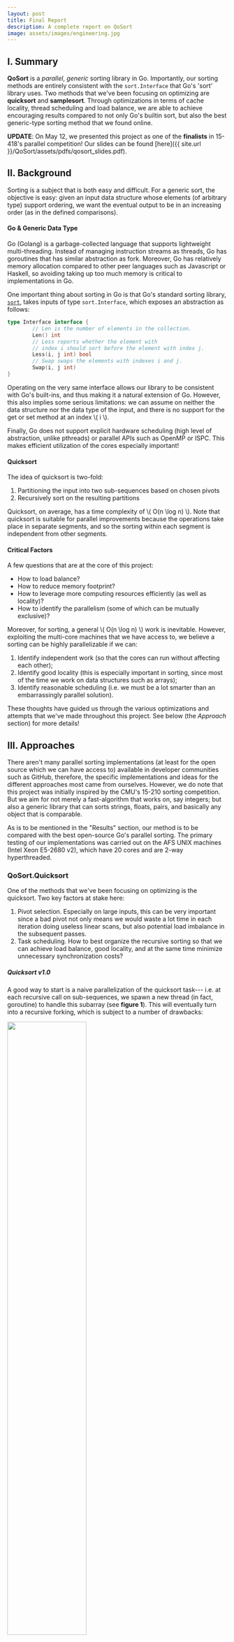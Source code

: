 ```yaml
---
layout: post
title: Final Report
description: A complete report on QoSort
image: assets/images/engineering.jpg
---
```


## I. Summary

**QoSort** is a *parallel*, *generic* sorting library in Go. Importantly, our sorting methods are entirely consistent with the `sort.Interface` that Go's 'sort' library uses. Two methods that we've been focusing on optimizing are **quicksort** and **samplesort**. Through optimizations in terms of cache locality, thread scheduling and load balance, we are able to achieve encouraging results compared to not only Go's builtin sort, but also the best generic-type sorting method that we found online.

**UPDATE**: On May 12, we presented this project as one of the **finalists** in 15-418's parallel competition! Our slides can be found [here]({{ site.url }}/QoSort/assets/pdfs/qosort_slides.pdf). 



## II. Background

Sorting is a subject that is both easy and difficult. For a generic sort, the objective is easy: given an input data structure whose elements (of arbitrary type) support ordering, we want the eventual output to be in an increasing order (as in the defined comparisons).

#### Go & Generic Data Type

Go (Golang) is a garbage-collected language that supports lightweight multi-threading. Instead of managing instruction streams as threads, Go has goroutines that has similar abstraction as fork. Moreover, Go has relatively memory allocation compared to other peer languages such as Javascript or Haskell, so avoiding taking up too much memory is critical to implementations in Go.

One important thing about sorting in Go is that Go's standard sorting library, [`sort`](https://golang.org/pkg/sort/), takes inputs of type `sort.Interface`, which exposes an abstraction as follows:

```go
type Interface interface {
        // Len is the number of elements in the collection.
        Len() int
        // Less reports whether the element with
        // index i should sort before the element with index j.
        Less(i, j int) bool
        // Swap swaps the elements with indexes i and j.
        Swap(i, j int)
}
```

Operating on the very same interface allows our library to be consistent with Go's built-ins, and thus making it a natural extension of Go. However, this also implies some serious limitations: we can assume on neither the data structure nor the data type of the input, and there is no support for the get or set method at an index \\( i \\).

Finally, Go does not support explicit hardware scheduling (high level of abstraction, unlike pthreads) or parallel APIs such as OpenMP or ISPC. This makes efficient utilization of the cores especially important!



#### Quicksort

The idea of quicksort is two-fold:

1. Partitioning the input into two sub-sequences based on chosen pivots
2. Recursively sort on the resulting partitions

Quicksort, on average, has a time complexity of \\( O(n \log n) \\). Note that quicksort is suitable for parallel improvements because the operations take place in separate segments, and so the sorting within each segment is independent from other segments.



#### Critical Factors

A few questions that are at the core of this project:

- How to load balance?
- How to reduce memory footprint?
- How to leverage more computing resources efficiently (as well as locality)?
- How to identify the parallelism (some of which can be mutually exclusive)?

Moreover, for sorting, a general \\( O(n \log n) \\) work is inevitable. However, exploiting the multi-core machines that we have access to, we believe a sorting can be highly parallelizable if we can:

1. Identify independent work (so that the cores can run without affecting each other);
2. Identify good locality (this is especially important in sorting, since most of the time we work on data structures such as arrays);
3. Identify reasonable scheduling (i.e. we must be a lot smarter than an embarrassingly parallel solution).

These thoughts have guided us through the various optimizations and attempts that we've made throughout this project. See below (the *Approach* section) for more details!



## III. Approaches

There aren't many parallel sorting implementations (at least for the open source which we can have access to) available in developer communities such as GitHub, therefore, the specific implementations and ideas for the different approaches most came from ourselves. However, we do note that this project was initially inspired by the CMU's 15-210 sorting competition. But we aim for not merely a fast-algorithm that works on, say integers; but also a generic library that can sorts strings, floats, pairs, and basically any object that is comparable.

As is to be mentioned in the "Results" section, our method is to be compared with the best open-source Go's parallel sorting. The primary testing of our implementations was carried out on the AFS UNIX machines (Intel Xeon E5-2680 v2), which have 20 cores and are 2-way hyperthreaded. 

### QoSort.Quicksort

One of the methods that we've been focusing on optimizing is the quicksort. Two key factors at stake here:

1. Pivot selection. Especially on large inputs, this can be very important since a bad pivot not only means we would waste a lot time in each iteration doing useless linear scans, but also potential load imbalance in the subsequent passes.
2. Task scheduling. How to best organize the recursive sorting so that we can achieve load balance, good locality, and at the same time minimize unnecessary synchronization costs?

##### Quicksort v1.0

A good way to start is a naive parallelization of the quicksort task--- i.e. at each recursive call on sub-sequences, we spawn a new thread (in fact, goroutine) to handle this subarray (see **figure 1**). This will eventually turn into a recursive forking, which is subject to a number of drawbacks:

<div class="imgcap">
<img src="/QoSort/assets/images/naive.png" style="width: 60%">
<div class="thecap" style="color: white; font-size: 14pt">Figure 1: Quicksort v1.0 that is based on straight-parallelization of naive quicksort.</div>
</div>

<br />

1. Recursive call stack problem (if the input is sufficient large--- e.g. a long array of large-size elements, the stack space will be quickly consumed);
2. Load imbalance. This is something that we observed when we try to profile the execution performance. Some threads are running on large inputs while some others are not. This is due to bad pivoting as well as direct, reckless recursive fork.
3. Potential OS scheduling overhead. With the binary partitioning, the total number of goroutines will grow exponentially so that it will eventually overflow the # of cores available (provided that the input size is large enought).
4. Synchronization cost. Each parent goroutine will be responsible for synchronizing its immediate children. This "hierarchy" synchronization, we found, induces lots of cost.

**Quicksort v2.0**

Naturally, a smarter formulation of the problem is needed. We start by a smart pivoting with **median-of-three partitioning** [1]. More specifically, the idea is straightforward, the quality of the median estimate picked can be greatly improved with more sample points. 

- For inputs of length > 1600, we pick 15 uniformly spaced elements randomly from the input (i.e. at index i=0, n/15, 2n/15, ...). This will compose a series of **median-of-three** swaps using the generic `sort.Interface`'s swap and comparison operations (without explicit get and sets).
- For inputs of length in [40, 1600], we pick 9 uniformly spaced elements randomly from the input and swap the median to the front of the input.

Overall, we found this pivoting to be fast (very few computation required), and the pivot picked is usually within 4% of the median's quantile (50%). With the data of scale of ~100M, this is very impressive result. 

Moreover, we need to optimize the scheduling. One part we spotted that could lead to potential performance improvement is that we can think of a sorting as a "task". Each iteration, therefore, will be the process of breaking a task into two portions. This allows for better organization of the tasks through a task queue. Meanwhile, with the two partitions resulted, we iterate on the larger portion instead of pushing both tasks onto the queue. This permits us to better exploit cache locality, since the subsequent pass will be working on the same memory range. 

This leads to the "master-dispatch" model for sorting (see **figure 2**). One master, more specifically, is delegated the responsibility of collecting new tasks generated. Then, it will find the next idle worker and dispatch/push the task to it. (**Note**: the task does not need to be a subsequence. Instead, it will simply be a tuple of indices, and the in-place swaps by each work are independent.)

<div class="imgcap">
<img src="/QoSort/assets/images/dispatch.png" style="width: 60%">
<div class="thecap" style="color: white; font-size: 14pt">Figure 2: Quicksort v2.0 with better pivoting and master scheduling.</div>
</div>

<br />

With this improvement, we are able to achieve a good deal of speed up so that sorting 100M elements can be completed within 15-16 seconds. Nevertheless, we found some problem with this model as well:

1. Each worker must have its separate channel of communication with the master. The overhead in this is a major problem on a multi-core machine since channeling can introduce some overhead. Note that this is an overhead that quicksort v1.0 does not have (and partially accounts for v2.0's relatively suboptimal performance).
2. Synchronization. The master will have to find the next idle worker, and this requires synchronizations.

We thus proceed to the next level of optimization. 

##### Quicksort v3.0

Instead of having a central dispatcher, we can eliminate this master and instead have each worker actively pull from the task queue. This will reduce all the communication overheads that previously exists and better utilize workers' free resources. In its iteration, the worker shall keep iterate on the larger portion and push the smaller half to the task queue. However, there are a few more small optimizations:

- If the queue is full, instead of blocking, the worker that pushes will be responsible for handling this task. This is the best choice because it avoids the blocking due to slow consumer and meanwhile leverages good spatial locality since it is handled by the very same worker.
- The base case uses serial quicksort and insertion sort--- we find them quite beneficial for the performance since it is not necessary to do the scheduling on smaller inputs.

<div class="imgcap">
<img src="/QoSort/assets/images/onequeue.png" style="width: 60%">
<div class="thecap" style="color: white; font-size: 14pt">Figure 3: Quicksort v3.0. A pool of workers directly pull from a task queue. Much better load balance and communication scheme, good cache locality. Eventual result on sorting 100M double-pair elements was very encouraging.</div>
</div>

<br />

This method (see **figure 3**) has achieved very good result, being able to sort 100M generic data type (in our case, float64-pair elements) within about 4.5 seconds. But we seek to further improve the model! In general, in our measuring, this modeling of having "one task queue" can provide good load balance as well.

**Quicksort v4.0**

One observation we made is that, in the first few passes, many workers stay idle, whereas some other workers have heavy loads. For example, in the 2nd iteration (see **figure 4**), only two workers will be working (each with size n/2), while the rest of the cores are free. 

<div class="imgcap">
<img src="/QoSort/assets/images/split-in-2.png" style="width: 60%">
<div class="thecap" style="color: white; font-size: 14pt">Figure 4: Splitting-in-2 can lead to many idle workers in the initial/bootstrap phase, which wastes resources.</div>
</div>

<br />

This can lead to a waste of resources, since the idle cores will need to wait for a long time for the busy core(s) to finish its/their huge sequence partitioning (linear time). Therefore, a solution is to not only quick-split, but also "more"-split: in the initial passes, we can partition the input into multiple smaller segments so that even if the splitting itself is more expensive by some constant amount (e.g. due to finer granularity of pivoting), more workers can be started in the subsequent passes. 

<div class="imgcap">
<img src="/QoSort/assets/images/split-in-3.png" style="width: 60%">
<div class="thecap" style="color: white; font-size: 14pt">Figure 5: Quicksort v4.0: more workers in the bootstrap phase helps better the utilization of computing power.</div>
</div>

<br />

We thus introduce a split-by-3 way (**figure 5**), so that we find 2 pivots to make up 3 partitions. At each iteration, the worker will push the two remaining tasks to the task queue and keep working on the largest portion of the 3 partitions. 

This, we found, led to another performance boost, making our quicksort extremely optimized. Sorting with this version of quicksort, the program on 100M elements (each 128 bits) can finish in about 3.9~4.05 seconds, which is quite optimal (and beats the best quicksort and generic-type parallel sorting method that we have found in Go).

##### Miscellaneous

We do want to note that achieving these results was very challenging, since there could be many ways to go. We read some publications on parallel sorting, but most of them were done in GPU, which has limited help for CPU-based parallel sorting. Moreover, we have successfully maintained the in-place sorting invariant so that the memory footprint is kept at a minimal level. This definitely helps with our result!


### QoSort.SampleSort

However, during our analysis, we concluded that quicksort's performance is still bounded by the mechanism through which it works: the \\( n \\)-ary partitioning inevitably leads to relatively compromised locality (because of rescheduling, for example), even though we have made every effort to optimize it within quicksort's bound. Sample sort, on the other hand, is an idea that provides a better solution. 

Our sample sort algorithm is developed base on the algorithm proposed by Professor Guy Blelloch [2], with many strategies adapted for the constraints of GoLang. We decided to proceed with Sample sort because it addresses all flaws with our parallel quick sort algorithm. First, the sampling step ensures input array are partitioned into more balanced sub-arrays, thus work is more balanced. Also upon analysis, we noticed a potential part of improvement for parallel quicksort was at the beginning of the algorithm. At the beginning of quicksort, there aren't many partitions for the worker threads to work on, so we are not able to utilize all the available cores at the beginning of quicksort (this is optimized through the split-by-3, but is still quite suboptimal). 

In sample sort, much of the work is parallelizable, even at the very first iteration of the algorithm. Also sample sort allows us to partition the array into many sub-arrays in the sampling step, which further improves core utilization.

<div class="imgcap">
<img src="/QoSort/assets/images/sample.png" style="width: 60%">
<div class="thecap" style="color: white; font-size: 14pt">Figure 6: Sampling and choosing pivots</div>
</div>

<br />

##### Sampling and Choosing Pivots
In this step, we select a sample set of elements from the input array. The size of the sample set is determined by the number of buckets we plan to use multiplied by a pre-defined over-sampling factor. The elements to be included in the sample set are chosen randomly. After the elements are chosen, we sort the sample set, and choose pivots from the sorted set. The pivots are chosen evenly distributed along the sorted samples, so the pivots have the best chance of dividing the input array into equally sized buckets.


##### Partition Blocks Using Pivots
With appropriate pivots chosen, it remains for us to partition the array into buckets to enable parallel sorting. To do this, we first partitioned the array into equal-sized blocks solely base on indices, then sorted elements within each block using our parallel quick sort algorithm. Since there's no dependency across blocks, Block sorting was carried out in parallel to achieve even better hardware utilization. With each block sorted, we can partition each block into small buckets, using the pivots chosen in the previous step.

<div class="imgcap">
<img src="/QoSort/assets/images/block.png" style="width: 60%">
<div class="thecap" style="color: white; font-size: 14pt">Figure 7: Transposing blocks into buckets</div>
</div>

<br />

##### Transposing Blocks into Buckets

Now we have each block partitioned into small buckets, the next step is to combine small buckets into large buckets and move them to their appropriate location on the array. This step turned out to be very demanding (and interesting). 

In our first attempt, we followed the transpose step implemented in Prof. Blelloch's C++ sample sort, which uses parallel prefix sum (scan). However, when we implemented our version of parallel scan in GoLang, we learned that the overhead for parallel scan is way too much for our input size. In comparison to C++, goroutine for prefix sum is still too heavyweight for frequent spawning and killing. Therefore, after testing, we decided to keep a serial scan. Then, after we obtained prefix sum results, combining buckets and moving data is perfectly suited for parallelism, since there is not interference between different sections of the array.

One optimization that we make to this step is the block transpose. Because we want to transpose `num_blocks x num_buckets` matrix to a `num_buckets x num_blocks` matrix, the eventual transfer of data happen in smaller block matrix. We observed some minor improvements obtained from cache locality by making this optimization. 

##### Sort Each Buckets Using Optimized QuickSort
After the transpose step, we have the array partitioned into similar sized buckets, with all elements in a bucket larger than elements in the previous buckets. All that left to do is to sort the elements within each bucket and we are done. Again, we use our parallel quicksort on each bucket, and the operation across different buckets are also carried out in parallel using a simple go routine and lambda function.


##### Improvement Over QuickSort

Following the implementation specifications above, we were able to address many of the issues we identified with our parallel quicksort algorithm. One problem we had with quicksort was with pivot selection and load balancing. Although we were able to optimize this aspect using split-by-3 technique, there are still space for for improvement. In samplesort, we are able to sample on a large sample set and make more intelligent selection of pivots. In this way, we can partition the array into more smaller chunks of similar size, which is essential in load balancing. Moreover, sample sort is even better suited for adapting parallel computation by design. Most of the operations, especially the block-bucket transpose step, consists of many independent small tasks, which is perfect for utilizing our high core-count CPU architecture. This design also allow us to utilize more cores earlier in the process, as a problem we had with previous iterations is that core utilization is low in early stages of quicksort. 

## IV. Performance and Results

#### Test Setting

Our testing and experiments were carried out on the AFS UNIX machines (Intel Xeon E5-2680), each supplying 20 cores and is 2-way hyperthreaded. The UNIX machines run Golang with version 1.4.2, which provides multi-threading goroutine support.

In order to test the elasticity of our program to different levels of data size, we did the experiments both for 1 million float64-key-value pairs (so 128M bits) as well as 100 million float64-key-value pairs (so 12.8G bits). 

We believe these numbers are reasonable to be counted as "large-scale", since most of the publications on parallel sorting use arrays of sizes well below this line--- even if they use GPU for sorting (e.g. [3]).

#### 1M float64-pairs Sorting

We cross-compare the results of our QoSort library with: (1) Go's built-in sort; and (2) the most popular generic type parallel sort in Go that we found online. Note that this open-source external code for sorting is generic in data type but not data structure: **it assumes inputs of type `[]elem`, which is weaker than our requirement of `sort.Interface`**. 

Here are the results, with performance measured in the time of completing the sort (we take the best out of 8 times):

<div class="imgcap">
<img src="/QoSort/assets/images/1M.png" style="width: 60%">
<div class="thecap" style="color: white; font-size: 14pt">Figure 8: Comparison of sorting performances on 1M float64-pair data.</div>
</div>

<br />

In general, we observed great speedup from existing Go's sorting library (leftmost blue). Moreover, even though the most popular open-source Go sort implementation we found relaxed the generic requirement (see bold face in the paragraph above), it is substantially slower than the optimized quicksort and samplesort. 

#### 100M float64-pairs Sorting

We conduct a similar experiment but with 100M float64-pairs. This is an even more important experiment than the previous one because 100M is truly pushing the boundary of large-scale sorting. The results are shown below:

<div class="imgcap">
<img src="/QoSort/assets/images/100M.png" style="width: 60%">
<div class="thecap" style="color: white; font-size: 14pt">Figure 9: Comparison of sorting performances on 100M float64-pair data.</div>
</div>

<br />

With large-scale data, the improvements from our optimizations are much more obvious. For example, parallel sorts clearly triumphs Go's builtin sorting methods. Moreover, as we optimize the quicksort methods (4 versions as highlighted in orange), eventually we are able to achieve a performance where the program can complete within 3.9 seconds (for split-by-3, and about 4.5 seconds for split-by-2). Sample sort algorithm, moreover, achieved even better result (rightmost bar), only ~2.0 - 2.2 seconds. This is expected, since as discussed above, sample sort offers better parallelization of the tasks, with better resource management (through blocks and buckets) as well as spatial locality (in the transpose phase).

Both our optimized quicksort and samplesort defeated Go's existing most popular sorting extension, which needed around 7.2 seconds for the sorting. Moreover, it is important to note that this open-source implementation relaxed the input type requirement such that it is now an array of generic data type instead of `sort.Interface`.  **Out of curiosity, we tried to relax our requirement to the same degree, and got another 1.5x speedup.**

Based on this result, we consider our implementation relatively successful!

#### Discussion

In terms of large-scale sorting, the speedup is eventually bounded by computation (\\( O(n \log n) \\)). However, given the amount of data, how we deal with locality and scheduling can be really important as well (see the improvement from naive quicksort to optimized quicksort). 

Because of the usage of `sort.Interface` , we cannot exactly measure the relative proportions of time spent in computation and memory access. However, through rough profiling of different regions of our code, the performance is more computation-bounded. To improve on this, a new sorting algorithm with potentially a constant factor fewer comparisons will have to be used. Nevertheless, most of the fast sorting algorithms rely on additional space for purposes like data copying (e.g. mergesort), which leads to higher overhead in data transfer. 

Finally, we would like to re-iterate how important it is to support generic data inputs. Some of the great parallel sorting methods, such as radix sort, rely **heavily** on the underlying element type or data structure (for which array fetch by index is possible). However, we believe it is important to keep the interface contract set by Go's sorting library so that not only ints and floats, but also strings and classes, and be sorted via the same level of abstraction as well.

This has been a rewarding journey where we had the chance to apply the lots of concepts and techniques  learned in 15-418 to real-world usage--- namely, building this library :-) We would like to thank Professor Kayvon for his teaching, and the dedicated TAs for their helps.



## Reference

[1] Median of three partitioning: http://algs4.cs.princeton.edu/23quicksort/

[2] G.E. Blelloch, C.E. Leiserson, B.M. Maggs, C.G. Plaxton, S.J. Smith and M. Zagha. [An Experimental Analysis of Parallel Sorting Algorithms]https://www.cs.cmu.edu/afs/cs.cmu.edu/project/phrensy/pub/papers/BlellochLMPSZ94.pdf] (1998).

[3] D. Božidar and T. Dobravec. [Comparison of parallel sorting algorithms](https://arxiv.org/ftp/arxiv/papers/1511/1511.03404.pdf) (2015).

[4] V. Kale and E. Solomonik. [Parallel Sorting Pattern](http://parlab.eecs.berkeley.edu/wiki/_media/patterns/sortingpattern.pdf) (2010).